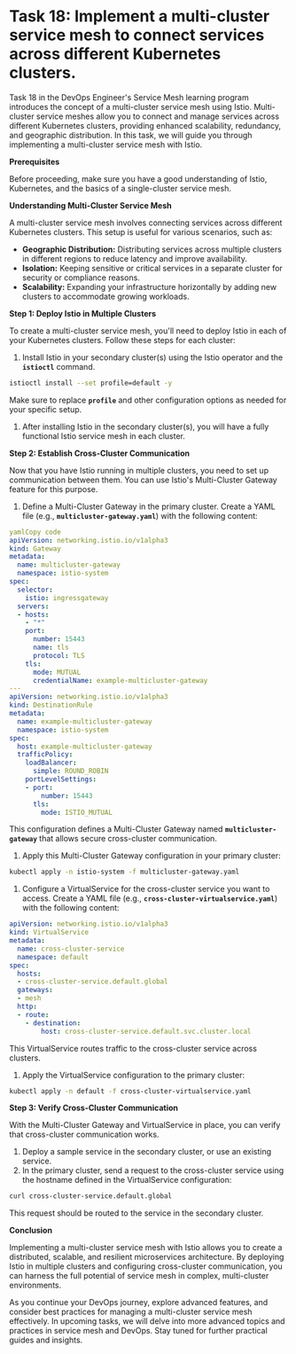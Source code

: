 # Task 18: Implement a multi-cluster service mesh to connect services across different Kubernetes clusters.

Task 18 in the DevOps Engineer's Service Mesh learning program introduces the concept of a multi-cluster service mesh using Istio. Multi-cluster service meshes allow you to connect and manage services across different Kubernetes clusters, providing enhanced scalability, redundancy, and geographic distribution. In this task, we will guide you through implementing a multi-cluster service mesh with Istio.

**Prerequisites**

Before proceeding, make sure you have a good understanding of Istio, Kubernetes, and the basics of a single-cluster service mesh.

**Understanding Multi-Cluster Service Mesh**

A multi-cluster service mesh involves connecting services across different Kubernetes clusters. This setup is useful for various scenarios, such as:

- **Geographic Distribution:** Distributing services across multiple clusters in different regions to reduce latency and improve availability.
- **Isolation:** Keeping sensitive or critical services in a separate cluster for security or compliance reasons.
- **Scalability:** Expanding your infrastructure horizontally by adding new clusters to accommodate growing workloads.

**Step 1: Deploy Istio in Multiple Clusters**

To create a multi-cluster service mesh, you'll need to deploy Istio in each of your Kubernetes clusters. Follow these steps for each cluster:

1. Install Istio in your secondary cluster(s) using the Istio operator and the **`istioctl`** command.

```bash
istioctl install --set profile=default -y
```

Make sure to replace **`profile`** and other configuration options as needed for your specific setup.

1. After installing Istio in the secondary cluster(s), you will have a fully functional Istio service mesh in each cluster.

**Step 2: Establish Cross-Cluster Communication**

Now that you have Istio running in multiple clusters, you need to set up communication between them. You can use Istio's Multi-Cluster Gateway feature for this purpose.

1. Define a Multi-Cluster Gateway in the primary cluster. Create a YAML file (e.g., **`multicluster-gateway.yaml`**) with the following content:

```yaml
yamlCopy code
apiVersion: networking.istio.io/v1alpha3
kind: Gateway
metadata:
  name: multicluster-gateway
  namespace: istio-system
spec:
  selector:
    istio: ingressgateway
  servers:
  - hosts:
    - "*"
    port:
      number: 15443
      name: tls
      protocol: TLS
    tls:
      mode: MUTUAL
      credentialName: example-multicluster-gateway
---
apiVersion: networking.istio.io/v1alpha3
kind: DestinationRule
metadata:
  name: example-multicluster-gateway
  namespace: istio-system
spec:
  host: example-multicluster-gateway
  trafficPolicy:
    loadBalancer:
      simple: ROUND_ROBIN
    portLevelSettings:
    - port:
        number: 15443
      tls:
        mode: ISTIO_MUTUAL
```

This configuration defines a Multi-Cluster Gateway named **`multicluster-gateway`** that allows secure cross-cluster communication.

1. Apply this Multi-Cluster Gateway configuration in your primary cluster:

```bash
kubectl apply -n istio-system -f multicluster-gateway.yaml
```

1. Configure a VirtualService for the cross-cluster service you want to access. Create a YAML file (e.g., **`cross-cluster-virtualservice.yaml`**) with the following content:

```yaml
apiVersion: networking.istio.io/v1alpha3
kind: VirtualService
metadata:
  name: cross-cluster-service
  namespace: default
spec:
  hosts:
  - cross-cluster-service.default.global
  gateways:
  - mesh
  http:
  - route:
    - destination:
        host: cross-cluster-service.default.svc.cluster.local
```

This VirtualService routes traffic to the cross-cluster service across clusters.

1. Apply the VirtualService configuration to the primary cluster:

```bash
kubectl apply -n default -f cross-cluster-virtualservice.yaml
```

**Step 3: Verify Cross-Cluster Communication**

With the Multi-Cluster Gateway and VirtualService in place, you can verify that cross-cluster communication works.

1. Deploy a sample service in the secondary cluster, or use an existing service.
2. In the primary cluster, send a request to the cross-cluster service using the hostname defined in the VirtualService configuration:

```bash
curl cross-cluster-service.default.global
```

This request should be routed to the service in the secondary cluster.

**Conclusion**

Implementing a multi-cluster service mesh with Istio allows you to create a distributed, scalable, and resilient microservices architecture. By deploying Istio in multiple clusters and configuring cross-cluster communication, you can harness the full potential of service mesh in complex, multi-cluster environments.

As you continue your DevOps journey, explore advanced features, and consider best practices for managing a multi-cluster service mesh effectively. In upcoming tasks, we will delve into more advanced topics and practices in service mesh and DevOps. Stay tuned for further practical guides and insights.